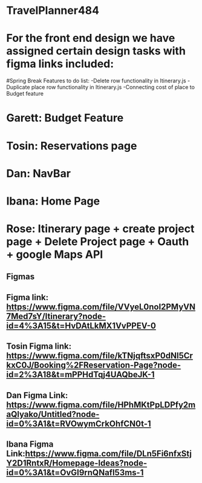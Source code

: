 # TravelPlanner484
# For the front end design we have assigned certain design tasks with figma links included:
#Spring Break Features to do list:
-Delete row functionality in Itinerary.js
-Duplicate place row functionality in Itinerary.js
-Connecting cost of place to Budget feature
# Garett: Budget Feature
# Tosin: Reservations page
# Dan: NavBar
# Ibana: Home Page
# Rose: Itinerary page + create project page + Delete Project page + Oauth + google Maps API
## Figmas
## Figma link: https://www.figma.com/file/VVyeL0noI2PMyVN7Med7sY/Itinerary?node-id=4%3A15&t=HvDAtLkMX1VvPPEV-0
## Tosin Figma link: https://www.figma.com/file/kTNjqftsxP0dNl5CrkxC0J/Booking%2FReservation-Page?node-id=2%3A18&t=mPPHdTqj4UAQbeJK-1
## Dan Figma Link: https://www.figma.com/file/HPhMKtPpLDPfy2maQlyako/Untitled?node-id=0%3A1&t=RVOwymCrkOhfCN0t-1
## Ibana Figma Link:https://www.figma.com/file/DLn5Fi6nfxStjY2D1RntxR/Homepage-Ideas?node-id=0%3A1&t=OvGI9rnQNafI53ms-1

 
